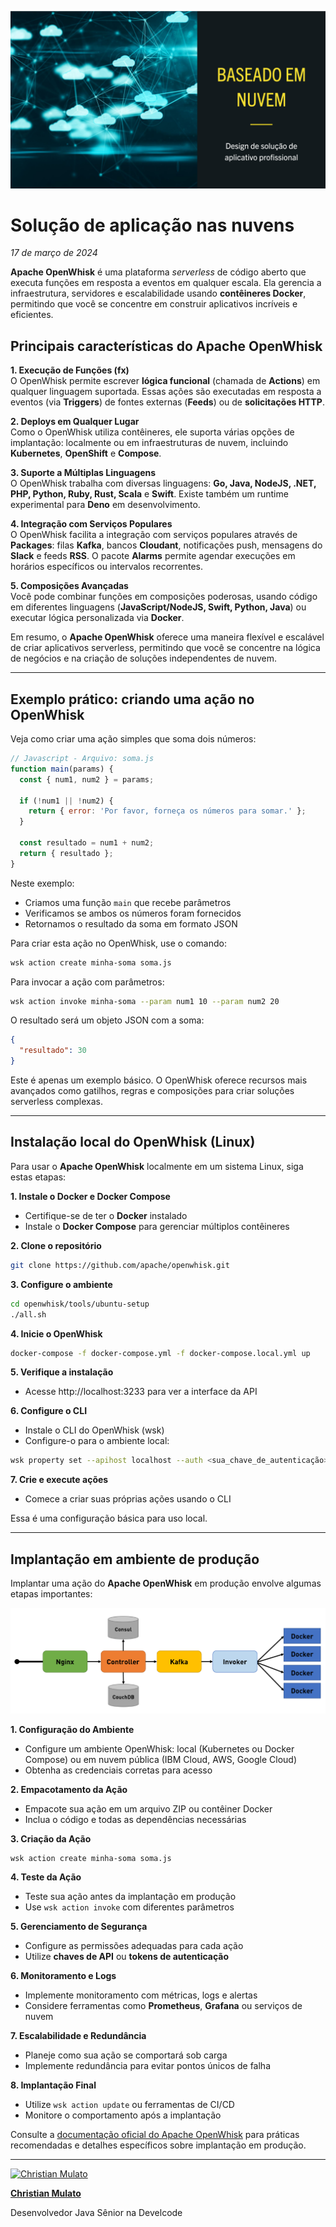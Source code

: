 ![Computação em nuvem](/articles/assets/img/2024_03_17_IMAGE_001.png)

# Solução de aplicação nas nuvens

*17 de março de 2024*

**Apache OpenWhisk** é uma plataforma *serverless* de código aberto que executa funções em resposta a eventos em qualquer escala. Ela gerencia a infraestrutura, servidores e escalabilidade usando **contêineres Docker**, permitindo que você se concentre em construir aplicativos incríveis e eficientes.

## Principais características do Apache OpenWhisk

**1. Execução de Funções (fx)**  
O OpenWhisk permite escrever **lógica funcional** (chamada de **Actions**) em qualquer linguagem suportada. Essas ações são executadas em resposta a eventos (via **Triggers**) de fontes externas (**Feeds**) ou de **solicitações HTTP**.

**2. Deploys em Qualquer Lugar**  
Como o OpenWhisk utiliza contêineres, ele suporta várias opções de implantação: localmente ou em infraestruturas de nuvem, incluindo **Kubernetes**, **OpenShift** e **Compose**.

**3. Suporte a Múltiplas Linguagens**  
O OpenWhisk trabalha com diversas linguagens: **Go, Java, NodeJS, .NET, PHP, Python, Ruby, Rust, Scala** e **Swift**. Existe também um runtime experimental para **Deno** em desenvolvimento.

**4. Integração com Serviços Populares**  
O OpenWhisk facilita a integração com serviços populares através de **Packages**: filas **Kafka**, bancos **Cloudant**, notificações push, mensagens do **Slack** e feeds **RSS**. O pacote **Alarms** permite agendar execuções em horários específicos ou intervalos recorrentes.

**5. Composições Avançadas**  
Você pode combinar funções em composições poderosas, usando código em diferentes linguagens (**JavaScript/NodeJS, Swift, Python, Java**) ou executar lógica personalizada via **Docker**.

Em resumo, o **Apache OpenWhisk** oferece uma maneira flexível e escalável de criar aplicativos serverless, permitindo que você se concentre na lógica de negócios e na criação de soluções independentes de nuvem.

---

## Exemplo prático: criando uma ação no OpenWhisk

Veja como criar uma ação simples que soma dois números:

```javascript
// Javascript - Arquivo: soma.js
function main(params) {
  const { num1, num2 } = params;
  
  if (!num1 || !num2) {
    return { error: 'Por favor, forneça os números para somar.' };
  }
  
  const resultado = num1 + num2;
  return { resultado };
}
```

Neste exemplo:
- Criamos uma função `main` que recebe parâmetros
- Verificamos se ambos os números foram fornecidos
- Retornamos o resultado da soma em formato JSON

Para criar esta ação no OpenWhisk, use o comando:

```bash
wsk action create minha-soma soma.js
```

Para invocar a ação com parâmetros:

```bash
wsk action invoke minha-soma --param num1 10 --param num2 20
```

O resultado será um objeto JSON com a soma:

```json
{
  "resultado": 30
}
```

Este é apenas um exemplo básico. O OpenWhisk oferece recursos mais avançados como gatilhos, regras e composições para criar soluções serverless complexas.

---

## Instalação local do OpenWhisk (Linux)

Para usar o **Apache OpenWhisk** localmente em um sistema Linux, siga estas etapas:

**1. Instale o Docker e Docker Compose**
- Certifique-se de ter o **Docker** instalado
- Instale o **Docker Compose** para gerenciar múltiplos contêineres

**2. Clone o repositório**
```bash
git clone https://github.com/apache/openwhisk.git
```

**3. Configure o ambiente**
```bash
cd openwhisk/tools/ubuntu-setup
./all.sh
```

**4. Inicie o OpenWhisk**
```bash
docker-compose -f docker-compose.yml -f docker-compose.local.yml up
```

**5. Verifique a instalação**
- Acesse http://localhost:3233 para ver a interface da API

**6. Configure o CLI**
- Instale o CLI do OpenWhisk (wsk)
- Configure-o para o ambiente local:
```bash
wsk property set --apihost localhost --auth <sua_chave_de_autenticação>
```

**7. Crie e execute ações**
- Comece a criar suas próprias ações usando o CLI

Essa é uma configuração básica para uso local.

---

## Implantação em ambiente de produção

Implantar uma ação do **Apache OpenWhisk** em produção envolve algumas etapas importantes:

![Um exemplo esquemático das tecnologias envolvidas.](/articles/assets/img/2024_03_17_IMAGE_003.png)

**1. Configuração do Ambiente**
- Configure um ambiente OpenWhisk: local (Kubernetes ou Docker Compose) ou em nuvem pública (IBM Cloud, AWS, Google Cloud)
- Obtenha as credenciais corretas para acesso

**2. Empacotamento da Ação**
- Empacote sua ação em um arquivo ZIP ou contêiner Docker
- Inclua o código e todas as dependências necessárias

**3. Criação da Ação**
```bash
wsk action create minha-soma soma.js
```

**4. Teste da Ação**
- Teste sua ação antes da implantação em produção
- Use `wsk action invoke` com diferentes parâmetros

**5. Gerenciamento de Segurança**
- Configure as permissões adequadas para cada ação
- Utilize **chaves de API** ou **tokens de autenticação**

**6. Monitoramento e Logs**
- Implemente monitoramento com métricas, logs e alertas
- Considere ferramentas como **Prometheus**, **Grafana** ou serviços de nuvem

**7. Escalabilidade e Redundância**
- Planeje como sua ação se comportará sob carga
- Implemente redundância para evitar pontos únicos de falha

**8. Implantação Final**
- Utilize `wsk action update` ou ferramentas de CI/CD
- Monitore o comportamento após a implantação

Consulte a [documentação oficial do Apache OpenWhisk](https://openwhisk.apache.org/documentation.html) para práticas recomendadas e detalhes específicos sobre implantação em produção.

---

[![Christian Mulato](/articles/assets/img/fo)](https://www.linkedin.com/in/chmulato/)

[**Christian Mulato**](https://www.linkedin.com/in/chmulato/)

Desenvolvedor Java Sênior na Develcode
